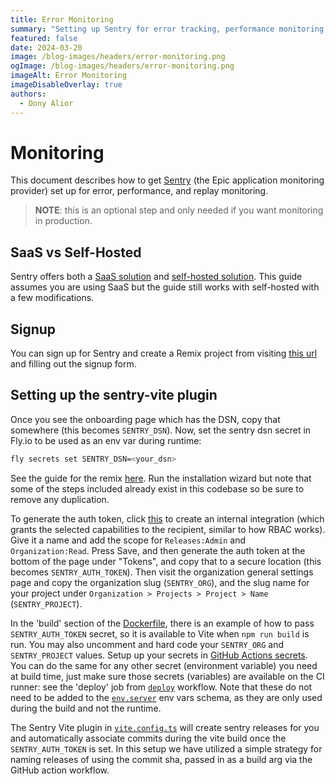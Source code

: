 ```yaml
---
title: Error Monitoring
summary: "Setting up Sentry for error tracking, performance monitoring, and session replay"
featured: false
date: 2024-03-20
image: /blog-images/headers/error-monitoring.png
ogImage: /blog-images/headers/error-monitoring.png
imageAlt: Error Monitoring
imageDisableOverlay: true
authors:
  - Dony Alior
---
```


# Monitoring

This document describes how to get [Sentry](https://sentry.io/) (the Epic
application monitoring provider) set up for error, performance, and replay
monitoring.

> **NOTE**: this is an optional step and only needed if you want monitoring in
> production.

## SaaS vs Self-Hosted

Sentry offers both a [SaaS solution](https://sentry.io/) and
[self-hosted solution](https://develop.sentry.dev/self-hosted/). This guide
assumes you are using SaaS but the guide still works with self-hosted with a few
modifications.

## Signup

You can sign up for Sentry and create a Remix project from visiting
[this url](https://sentry.io/signup/?project_platform=javascript-remix) and
filling out the signup form.

## Setting up the sentry-vite plugin

Once you see the onboarding page which has the DSN, copy that somewhere (this
becomes `SENTRY_DSN`). Now, set the sentry dsn secret in Fly.io to be used as an
env var during runtime:

```sh
fly secrets set SENTRY_DSN=<your_dsn>
```

See the guide for the remix
[here](https://docs.sentry.io/platforms/javascript/guides/remix/). Run the
installation wizard but note that some of the steps included already exist in
this codebase so be sure to remove any duplication.

To generate the auth token, click
[this](https://sentry.io/orgredirect/settings/:orgslug/developer-settings/new-internal/)
to create an internal integration (which grants the selected capabilities to the
recipient, similar to how RBAC works). Give it a name and add the scope for
`Releases:Admin` and `Organization:Read`. Press Save, and then generate the auth
token at the bottom of the page under "Tokens", and copy that to a secure
location (this becomes `SENTRY_AUTH_TOKEN`). Then visit the organization general
settings page and copy the organization slug (`SENTRY_ORG`), and the slug name
for your project under `Organization > Projects > Project > Name`
(`SENTRY_PROJECT`).

In the 'build' section of the [Dockerfile](../other/Dockerfile), there is an
example of how to pass `SENTRY_AUTH_TOKEN` secret, so it is available to Vite
when `npm run build` is run. You may also uncomment and hard code your
`SENTRY_ORG` and `SENTRY_PROJECT` values. Setup up your secrets in
[GitHub Actions secrets](https://docs.github.com/en/actions/security-guides/using-secrets-in-github-actions).
You can do the same for any other secret (environment variable) you need at
build time, just make sure those secrets (variables) are available on the CI
runner: see the 'deploy' job from [`deploy`](../.github/workflows/deploy.yml)
workflow. Note that these do not need to be added to the
[`env.server`](../app/utils/env.server.ts) env vars schema, as they are only
used during the build and not the runtime.

The Sentry Vite plugin in [`vite.config.ts`](../vite.config.ts) will create
sentry releases for you and automatically associate commits during the vite
build once the `SENTRY_AUTH_TOKEN` is set. In this setup we have utilized a
simple strategy for naming releases of using the commit sha, passed in as a
build arg via the GitHub action workflow.
